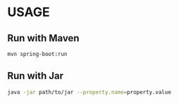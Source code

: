 # USAGE

## Run with Maven

``` bash
mvn spring-boot:run
```

## Run with Jar

``` bash
java -jar path/to/jar --property.name=property.value
```
